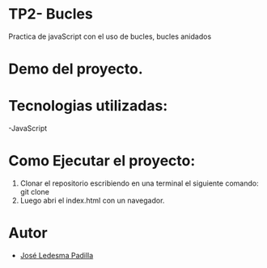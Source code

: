 # TP2- Bucles

Practica de javaScript con el uso de bucles, bucles anidados

# Demo del proyecto.

# Tecnologias utilizadas:

-JavaScript

# Como Ejecutar el proyecto:

1. Clonar el repositorio escribiendo en una terminal el siguiente comando: git clone
1. Luego abri el index.html con un navegador.

# Autor

- [José Ledesma Padilla](https://github.com/ledesmapadilla)

